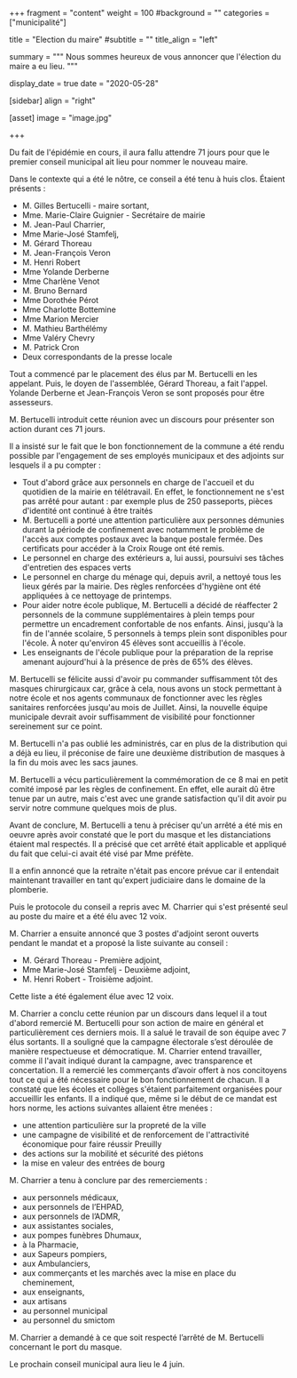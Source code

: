 +++
fragment = "content"
weight = 100
#background = ""
categories = ["municipalité"]

title = "Election du maire"
#subtitle = ""
title_align = "left"

summary = """
Nous sommes heureux de vous annoncer que l'élection du maire a eu lieu. 
"""

display_date = true
date = "2020-05-28"

    
[sidebar]
  align = "right"

[asset]
  image = "image.jpg"
  
+++

Du fait de l'épidémie en cours, il aura fallu attendre 71 jours pour que le premier conseil municipal ait lieu pour nommer le nouveau maire.

Dans le contexte qui a été le nôtre, ce conseil a été tenu à huis clos. Étaient présents :

* M. Gilles Bertucelli - maire sortant,
* Mme. Marie-Claire Guignier - Secrétaire de mairie
* M. Jean-Paul Charrier,
* Mme Marie-José Stamfelj,
* M. Gérard Thoreau
* M. Jean-François Veron
* M. Henri Robert
* Mme Yolande Derberne
* Mme Charlène Venot
* M. Bruno Bernard
* Mme Dorothée Pérot 
* Mme Charlotte Bottemine
* Mme Marion Mercier
* M. Mathieu Barthélémy
* Mme Valéry Chevry
* M. Patrick Cron
* Deux correspondants de la presse locale

Tout a commencé par le placement des élus par M. Bertucelli en les appelant. Puis, le doyen de l'assemblée, Gérard Thoreau, a fait l'appel. Yolande Derberne et Jean-François Veron se sont proposés pour être assesseurs.

M. Bertucelli introduit cette réunion avec un discours pour présenter son action durant ces 71 jours.

Il a insisté sur le fait que le bon fonctionnement de la commune a été rendu possible par l'engagement de ses employés municipaux et des adjoints sur lesquels il a pu compter :

* Tout d'abord grâce aux personnels en charge de l'accueil et du quotidien de la mairie en télétravail. En effet, le fonctionnement ne s'est pas arrêté pour autant : par exemple plus de 250 passeports, pièces d'identité ont continué à être traités  
* M. Bertucelli a porté une attention particulière aux personnes démunies durant la période de confinement avec notamment le problème de l'accès aux comptes postaux avec la banque postale fermée. Des certificats pour accéder à la Croix Rouge ont été remis. 
* Le personnel en charge des extérieurs a, lui aussi, poursuivi ses tâches d'entretien des espaces verts
* Le personnel en charge du ménage qui, depuis avril, a nettoyé tous les lieux gérés par la mairie. Des règles renforcées d'hygiène ont été appliquées à ce nettoyage de printemps.
* Pour aider notre école publique, M. Bertucelli a décidé de réaffecter 2 personnels de la commune supplémentaires à plein temps pour permettre un encadrement confortable de nos enfants. Ainsi, jusqu'à la fin de l'année scolaire, 5 personnels à temps plein sont disponibles pour l'école. À noter qu'environ 45 élèves sont accueillis à l'école.
* Les enseignants de l'école publique pour la préparation de la reprise amenant aujourd'hui à la présence de près de 65% des élèves.      

M. Bertucelli se félicite aussi d'avoir pu commander suffisamment tôt des masques chirurgicaux car, grâce à cela, nous avons un stock permettant à notre école et nos agents communaux de fonctionner avec les règles sanitaires renforcées jusqu'au mois de Juillet. Ainsi, la nouvelle équipe municipale devrait avoir suffisamment de visibilité pour fonctionner sereinement sur ce point. 

M. Bertucelli n'a pas oublié les administrés, car en plus de la distribution qui a déjà eu lieu, il préconise de faire une deuxième distribution de masques à la fin du mois avec les sacs jaunes.

M. Bertucelli a vécu particulièrement la commémoration de ce 8 mai en petit comité imposé par les règles de confinement. En effet, elle aurait dû être tenue par un autre, mais c'est avec une grande satisfaction qu'il dit avoir pu servir notre commune quelques mois de plus.

Avant de conclure, M. Bertucelli a tenu à préciser qu'un arrêté a été mis en oeuvre après avoir constaté que le port du masque et les distanciations étaient mal respectés. Il a précisé que cet arrêté était applicable et appliqué du fait que celui-ci avait été visé par Mme préfète. 

Il a enfin annoncé que la retraite n'était pas encore prévue car il entendait maintenant travailler en tant qu'expert judiciaire dans le domaine de la plomberie.   

Puis le protocole du conseil a repris avec M. Charrier qui s'est présenté seul au poste du maire et a été élu avec 12 voix.

M. Charrier a ensuite annoncé que 3 postes d'adjoint seront ouverts pendant le mandat et a proposé la liste suivante au conseil :

* M. Gérard Thoreau - Première adjoint,
* Mme Marie-José Stamfelj - Deuxième adjoint,
* M. Henri Robert - Troisième adjoint.

Cette liste a été également élue avec 12 voix.

M. Charrier a conclu cette réunion par un discours dans lequel il a tout d'abord remercié M. Bertucelli pour son action de maire en général et particulièrement ces derniers mois.
Il a salué le travail de son équipe avec 7 élus sortants. Il a souligné que la campagne électorale s’est déroulée de manière respectueuse et démocratique.
M. Charrier entend travailler, comme il l'avait indiqué durant la campagne, avec transparence et concertation. 
Il a remercié les commerçants d’avoir offert à nos concitoyens tout ce qui a été nécessaire pour le bon fonctionnement de chacun.
Il a constaté que les écoles et collèges s'étaient parfaitement organisées pour accueillir les enfants. 
Il a indiqué que, même si le début de ce mandat est hors norme, les actions suivantes allaient être menées :

* une attention particulière sur la propreté de la ville 
* une campagne de visibilité et de renforcement de l'attractivité économique pour faire réussir Preuilly
* des actions sur la mobilité et sécurité des piétons
* la mise en valeur des entrées de bourg

M. Charrier a tenu à conclure par des remerciements :

* aux personnels médicaux,
* aux personnels de l’EHPAD, 
* aux personnels de l’ADMR, 
* aux assistantes sociales, 
* aux pompes funèbres Dhumaux, 
* à la Pharmacie, 
* aux Sapeurs pompiers, 
* aux Ambulanciers, 
* aux commerçants et les marchés avec la mise en place du cheminement, 
* aux enseignants, 
* aux artisans 
* au personnel municipal
* au personnel du smictom

M. Charrier a demandé à ce que soit respecté l’arrêté de M. Bertucelli concernant le port du masque.

Le prochain conseil municipal aura lieu le 4 juin.
